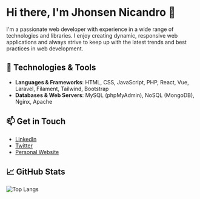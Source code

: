 # Hi there, I'm Jhonsen Nicandro 👋

I'm a passionate web developer with experience in a wide range of technologies and libraries. I enjoy creating dynamic, responsive web applications and always strive to keep up with the latest trends and best practices in web development.

## 🚀 Technologies & Tools

- **Languages & Frameworks**: HTML, CSS, JavaScript, PHP, React, Vue, Laravel, Filament, Tailwind, Bootstrap
- **Databases & Web Servers**: MySQL (phpMyAdmin), NoSQL (MongoDB), Nginx, Apache

## 📫 Get in Touch

- [LinkedIn](#) 
- [Twitter](#)
- [Personal Website](https://209nics.tech/)

## 📈 GitHub Stats

<!-- ![Jhonsen's GitHub stats](https://github-readme-stats.vercel.app/api?username=Nics2Extreme&show_icons=true&theme=radical) -->
![Top Langs](https://github-readme-stats.vercel.app/api/top-langs/?username=Nics2Extreme&layout=compact&theme=radical)

<!-- ## 🏅 Badges

![Visitor Badge](https://visitor-badge.glitch.me/badge?page_id=Nics2Extreme.visitor-badge) -->

<!-- ## 🌟 Featured Repositories

- [Repo 1](#)
- [Repo 2](#)
- [Repo 3](#) -->
